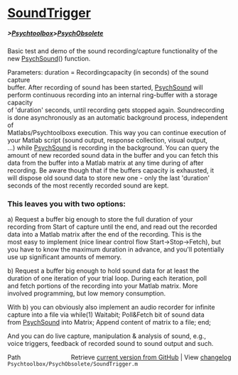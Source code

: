 # [SoundTrigger](SoundTrigger)
##### >[Psychtoolbox](Psychtoolbox)>[PsychObsolete](PsychObsolete)

Basic test and demo of the sound recording/capture functionality of the  
new [PsychSound](PsychSound)() function.  
  
Parameters: duration = Recordingcapacity (in seconds) of the sound capture  
buffer. After recording of sound has been started, [PsychSound](PsychSound) will  
perform continuous recording into an internal ring-buffer with a storage capacity  
of 'duration' seconds, until recording gets stopped again. Soundrecording  
is done asynchronously as an automatic background process, independent of  
Matlabs/Psychtoolboxs execution. This way you can continue execution of  
your Matlab script (sound output, response collection, visual output,  
...) while [PsychSound](PsychSound) is recording in the background. You can query the  
amount of new recorded sound data in the buffer and you can fetch this  
data from the buffer into a Matlab matrix at any time during of after  
recording. Be aware though that if the buffers capacity is exhausted, it  
will dispose old sound data to store new one - only the last 'duration'  
seconds of the most recently recorded sound are kept.  
  
### This leaves you with two options:  
  
a) Request a buffer big enough to store the full duration of your  
recording from Start of capture until the end, and read out the recorded  
data into a Matlab matrix after the end of the recording. This is the  
most easy to implement (nice linear control flow Start-\>Stop-\>Fetch), but  
you have to know the maximum duration in advance, and you'll potentially  
use up significant amounts of memory.  
  
b) Request a buffer big enough to hold sound data for at least the  
duration of one iteration of your trial loop. During each iteration, poll  
and fetch portions of the recording into your Matlab matrix. More  
involved programming, but low memory consumption.  
  
With b) you can obviously also implement an audio recorder for infinite  
capture into a file via while(1) Waitabit; Poll&Fetch bit of sound data  
from [PsychSound](PsychSound) into Matrix; Append content of matrix to a file; end;  
  
And you can do live capture, manipulation & analysis of sound, e.g.,  
voice triggers, feedback of recorded sound to sound output and such.  
  




<div class="code_header" style="text-align:right;">
  <span style="float:left;">Path&nbsp;&nbsp;</span> <span class="counter">Retrieve <a href=
  "https://raw.github.com/Psychtoolbox-3/Psychtoolbox-3/beta/Psychtoolbox/PsychObsolete/SoundTrigger.m">current version from GitHub</a> | View <a href=
  "https://github.com/Psychtoolbox-3/Psychtoolbox-3/commits/beta/Psychtoolbox/PsychObsolete/SoundTrigger.m">changelog</a></span>
</div>
<div class="code">
  <code>Psychtoolbox/PsychObsolete/SoundTrigger.m</code>
</div>

